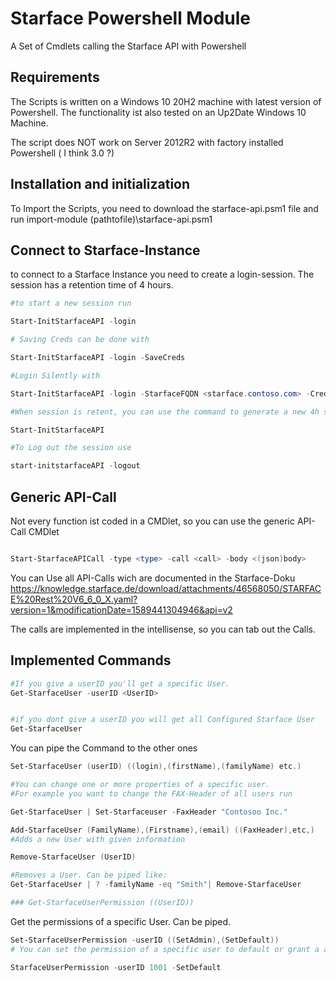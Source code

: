 # Starface Powershell Module
A Set of Cmdlets calling the Starface API with Powershell


## Requirements

The Scripts is written on a Windows 10 20H2 machine with latest version of Powershell.
The functionality ist also tested on an Up2Date Windows 10 Machine.

The script does NOT work on Server 2012R2 with factory installed Powershell ( I think 3.0 ?)

## Installation and initialization

To Import the Scripts, you need to download the starface-api.psm1 file and run import-module (pathtofile)\starface-api.psm1

## Connect to Starface-Instance

to connect to a Starface Instance you need to create a login-session. The session has a retention time of 4 hours.

 
```PowerShell
#to start a new session run 

Start-InitStarfaceAPI -login

# Saving Creds can be done with

Start-InitStarfaceAPI -login -SaveCreds

#Login Silently with

Start-InitStarfaceAPI -login -StarfaceFQDN <starface.contoso.com> -Creds <PS-Cred-Obj> 

#When session is retent, you can use the command to generate a new 4h session

Start-InitStarfaceAPI

#To Log out the session use

start-initstarfaceAPI -logout


```
  
## Generic API-Call
  
Not every function ist coded in a CMDlet, so you can use the generic API-Call CMDlet
  
```powershell

Start-StarfaceAPICall -type <type> -call <call> -body <(json)body>

```
 
You can Use all API-Calls wich are documented in the Starface-Doku
https://knowledge.starface.de/download/attachments/46568050/STARFACE%20Rest%20V6_6_0_X.yaml?version=1&modificationDate=1589441304946&api=v2
  
The calls are implemented in the intellisense, so you can tab out the Calls.
  
## Implemented Commands

```powershell
#If you give a userID you'll get a specific User.
Get-StarfaceUser -userID <UserID>


#if you dont give a userID you will get all Configured Starface User
Get-StarfaceUser 

```

You can pipe the Command to the other ones

```powershell
Set-StarfaceUser (userID) ((login),(firstName),(familyName) etc.)

#You can change one or more properties of a specific user.
#For example you want to change the FAX-Header of all users run

Get-StarfaceUser | Set-Starfaceuser -FaxHeader "Contosoo Inc."
```

```powershell
Add-StarfaceUser (FamilyName),(Firstname),(email) ((FaxHeader),etc,)
#Adds a new User with given information
```



```powershell
Remove-StarfaceUser (UserID)

#Removes a User. Can be piped like:
Get-StarfaceUser | ? -familyName -eq "Smith"| Remove-StarfaceUser

```  


```powershell
### Get-StarfaceUserPermission ((UserID))
``` 

Get the permissions of a specific User.
Can be piped.
```powershell
Set-StarfaceUserPermission -userID ((SetAdmin),(SetDefault))
# You can set the permission of a specific user to default or grant a admin-user like

StarfaceUserPermission -userID 1001 -SetDefault
```




  
